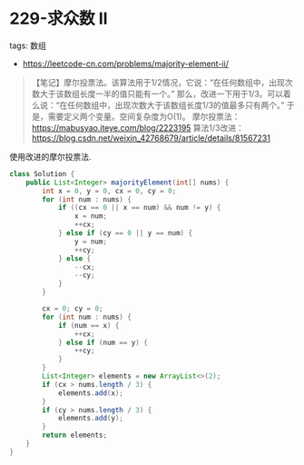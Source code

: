 # 229-求众数 II

tags: 数组
- https://leetcode-cn.com/problems/majority-element-ii/

>【笔记】摩尔投票法。该算法用于1/2情况，它说：“在任何数组中，出现次数大于该数组长度一半的值只能有一个。”
>那么，改进一下用于1/3。可以着么说：“在任何数组中，出现次数大于该数组长度1/3的值最多只有两个。”
>于是，需要定义两个变量。空间复杂度为O(1)。
>摩尔投票法：https://mabusyao.iteye.com/blog/2223195
>算法1/3改进：https://blog.csdn.net/weixin_42768679/article/details/81567231

使用改进的摩尔投票法.
```java
class Solution {
    public List<Integer> majorityElement(int[] nums) {
        int x = 0, y = 0, cx = 0, cy = 0;
        for (int num : nums) {
            if ((cx == 0 || x == num) && num != y) {
                x = num;
                ++cx;
            } else if (cy == 0 || y == num) {
                y = num;
                ++cy;
            } else {
                --cx;
                --cy;
            }
        }

        cx = 0; cy = 0;
        for (int num : nums) {
            if (num == x) {
                ++cx;
            } else if (num == y) {
                ++cy;
            }
        }
        List<Integer> elements = new ArrayList<>(2);
        if (cx > nums.length / 3) {
            elements.add(x);
        }
        if (cy > nums.length / 3) {
            elements.add(y);
        }
        return elements;
    }
}
```
